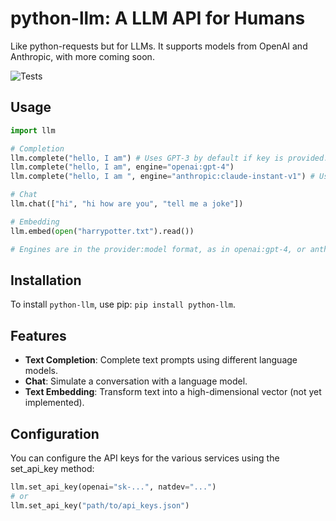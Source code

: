 # python-llm: A LLM API for Humans

Like python-requests but for LLMs. It supports models from OpenAI and Anthropic, with more coming soon.

![Tests](https://github.com/danielgross/python-llm/actions/workflows/tests.yml/badge.svg)

## Usage

```python
import llm

# Completion
llm.complete("hello, I am") # Uses GPT-3 by default if key is provided.
llm.complete("hello, I am", engine="openai:gpt-4")
llm.complete("hello, I am ", engine="anthropic:claude-instant-v1") # Uses Anthropic's model.

# Chat
llm.chat(["hi", "hi how are you", "tell me a joke"])

# Embedding 
llm.embed(open("harrypotter.txt").read())

# Engines are in the provider:model format, as in openai:gpt-4, or anthropic:claude-instant-v1.
```

## Installation

To install `python-llm`, use pip: ```pip install python-llm```.

## Features

- **Text Completion**: Complete text prompts using different language models.
- **Chat**: Simulate a conversation with a language model.
- **Text Embedding**: Transform text into a high-dimensional vector (not yet implemented).

## Configuration
You can configure the API keys for the various services using the set_api_key method:
```python
llm.set_api_key(openai="sk-...", natdev="...")
# or
llm.set_api_key("path/to/api_keys.json")
```
